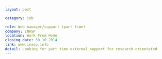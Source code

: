 ```yaml
---
layout: post

category: job

role: Web manager/support (part time)
company: INASP
location: Work From Home
closing_date: 30.10.2014
link: www.inasp.info
detail: Looking for part time external support for research orientated charity INASP, covering web content management, user engagement on content and functionality needs and liaising with technical development company.
---
```

